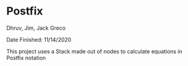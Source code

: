 # Postfix

Dhruv, Jim, Jack Greco

Date Finished: 11/14/2020

This project uses a Stack made out of nodes to calculate equations in Postfix notation

